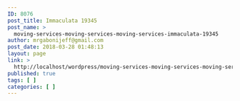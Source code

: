```yaml
---
ID: 8076
post_title: Immaculata 19345
post_name: >
  moving-services-moving-services-moving-services-immaculata-19345
author: mrgabonijeff@gmail.com
post_date: 2018-03-28 01:48:13
layout: page
link: >
  http://localhost/wordpress/moving-services-moving-services-moving-services-immaculata-19345/
published: true
tags: [ ]
categories: [ ]
---
```

